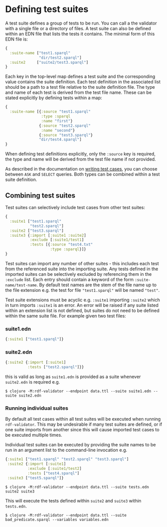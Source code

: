# Defining test suites

A test suite defines a group of tests to be run. You can call a the validator with a single file or a directory of files. A test suite can also be defined within an EDN file that lists the tests it contains. The minimal form of this EDN file is:

```clojure
{
  :suite-name ["test1.sparql"
               "dir/test2.sparql"]
  :suite2     ["suite2/test3.sparql"]
}
```

Each key in the top-level map defines a test suite and the corresponding value contains the suite definition. Each test definition in the associated list should be a path to a test file relative to the suite definition file. The type and name of each test is derived from the test file name. These can be stated explicitly by defining tests within a map:

```clojure
{
  :suite-name [{:source "test1.sparql"
                :type :sparql
                :name "first"}
               {:source "test2.sparql"
                :name "second"}
               {:source "test3.sparql"}
               "dir/test4.sparql"]
}
```

When defining test definitions explicitly, only the `:source` key is required, the type and name will be derived from the test file name if not provided.

As described in the documentation on [writing test cases](/doc/WRITING_TEST_CASES.md), you can choose between `ASK` and `SELECT` queries. Both types can be combined within a test suite definition.

## Combining test suites

Test suites can selectively include test cases from other test suites:

```clojure
{
  :suite1 ["test1.sparql"
           "test2.sparql"]
  :suite2 ["test3.sparql"]
  :suite3 {:import [:suite1 :suite2]
           :exclude [:suite1/test1]
           :tests [{:source "test4.txt"
                    :type :sparql}]}
}
```

Test suites can import any number of other suites - this includes each test from the referenced suite into the importing suite. Any tests defined
in the imported suites can be selectively excluded by referencing them in the `:exclude` list. Each entry should contain a keyword of the form
`:suite-name/test-name`. By default test names are the stem of the file name up to the file extension e.g. the test for file `"test1.sparql"`
will be named `"test"`.

Test suite extensions must be acyclic e.g. `:suite1` importing `:suite2` which in turn imports `:suite1` is an error.
An error will be raised if any suite listed within an extension list is not defined, but suites do not need to be defined within the
same suite file. For example given two test files:

### suite1.edn
```clojure
{:suite1 ["test1.sparql"]}
```

### suite2.edn
```clojure
{:suite2 {:import [:suite1]
          :tests ["test2.sparql"]}}
```

this is valid as long as `suite1.edn` is provided as a suite whenever `suite2.edn` is required e.g.

    $ clojure -M:rdf-validator --endpoint data.ttl --suite suite1.edn --suite suite2.edn

### Running individual suites

By default all test cases within all test suites will be executed when running `rdf-validator`.
This may be undesirable if many test suites are defined, or if one suite imports from another since
this will cause imported test cases to be executed multiple times.

Individual test suites can be executed by providing the suite names to be run in an argument list
to the command-line invocation e.g.

```clojure
{:suite1 ["test1.sparql" "test2.sparql" "test3.sparql"]
 :suite2 {:import [:suite1]
          :exclude [:suite1/test2]
          :tests ["test4.sparql"]
 :suite3 ["test5.sparql"]}
```

    $ clojure -M:rdf-validator --endpoint data.ttl --suite tests.edn suite2 suite3

This will execute the tests defined within `suite2` and `suite3` within `tests.edn`.

    $ clojure -M:rdf-validator --endpoint data.ttl --suite bad_predicate.sparql --variables variables.edn
